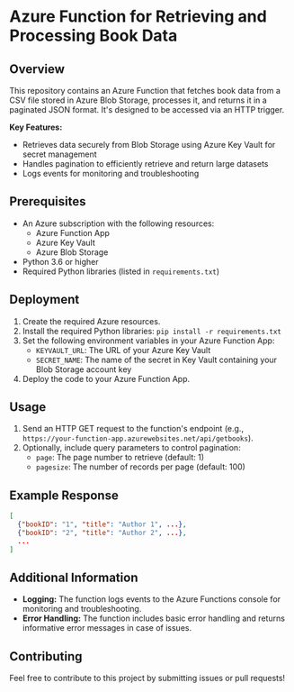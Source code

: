 # Azure Function for Retrieving and Processing Book Data

## Overview

This repository contains an Azure Function that fetches book data from a CSV file stored in Azure Blob Storage, processes it, and returns it in a paginated JSON format. It's designed to be accessed via an HTTP trigger.

**Key Features:**

- Retrieves data securely from Blob Storage using Azure Key Vault for secret management
- Handles pagination to efficiently retrieve and return large datasets
- Logs events for monitoring and troubleshooting

## Prerequisites

- An Azure subscription with the following resources:
    - Azure Function App
    - Azure Key Vault
    - Azure Blob Storage
- Python 3.6 or higher
- Required Python libraries (listed in `requirements.txt`)

## Deployment

1. Create the required Azure resources.
2. Install the required Python libraries: `pip install -r requirements.txt`
3. Set the following environment variables in your Azure Function App:
    - `KEYVAULT_URL`: The URL of your Azure Key Vault
    - `SECRET_NAME`: The name of the secret in Key Vault containing your Blob Storage account key
4. Deploy the code to your Azure Function App.

## Usage

1. Send an HTTP GET request to the function's endpoint (e.g., `https://your-function-app.azurewebsites.net/api/getbooks`).
2. Optionally, include query parameters to control pagination:
    - `page`: The page number to retrieve (default: 1)
    - `pagesize`: The number of records per page (default: 100)

## Example Response

```json
[
  {"bookID": "1", "title": "Author 1", ...},
  {"bookID": "2", "title": "Author 2", ...},
  ...
]
```

## Additional Information

- **Logging:** The function logs events to the Azure Functions console for monitoring and troubleshooting.
- **Error Handling:** The function includes basic error handling and returns informative error messages in case of issues.

## Contributing

Feel free to contribute to this project by submitting issues or pull requests!